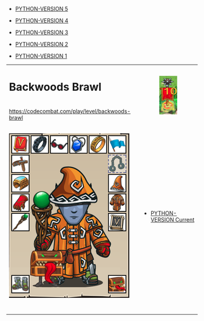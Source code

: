 <table>
<tr>
<td>

# Backwoods Brawl

</td>
<td rowspan="2" align="center">

![Hero Strike](strike.png?raw=true "Hero Strike")

</td>
</tr>
<tr>
<td>

https://codecombat.com/play/level/backwoods-brawl

</td>
</tr>
<tr>
<td>

![Hero Picture](hero.png?raw=true "Hero Picture")

</td>
<td>
<ul>
<li>

[PYTHON-VERSION Current](BackwoodsTreasure-Current.py)

</li>
</ul>
</td>
</tr>
<tr>
<td>&nbsp;
</td>
<ul>
<li>

[PYTHON-VERSION 5](BackwoodsTreasure5.py)

</li>
<li>

[PYTHON-VERSION 4](BackwoodsTreasure4.py)

</li>
<li>

[PYTHON-VERSION 3](BackwoodsTreasure3.py)

</li>
<li>

[PYTHON-VERSION 2](BackwoodsTreasure2.py)

</li>
<li>

[PYTHON-VERSION 1](BackwoodsTreasure1.py)

</li>
</ul>
</td>
</tr>
<table>